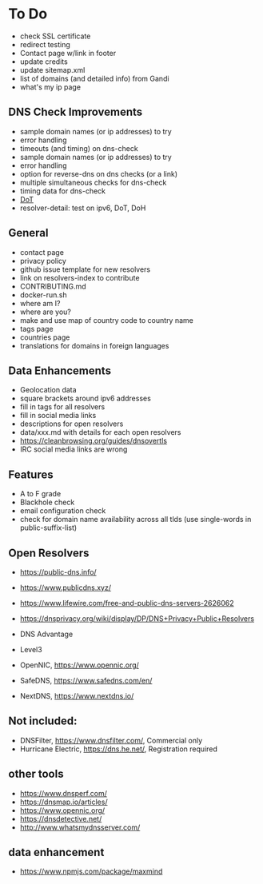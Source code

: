 # To Do

* check SSL certificate
* redirect testing
* Contact page w/link in footer
* update credits
* update sitemap.xml
* list of domains (and detailed info) from Gandi
* what's my ip page

## DNS Check Improvements

* sample domain names (or ip addresses) to try
* error handling
* timeouts (and timing) on dns-check
* sample domain names (or ip addresses) to try
* error handling
* option for reverse-dns on dns checks (or a link)
* multiple simultaneous checks for dns-check
* timing data for dns-check
* [DoT](https://www.npmjs.com/package/dns-over-tls)
* resolver-detail: test on ipv6, DoT, DoH

## General

* contact page
* privacy policy
* github issue template for new resolvers
* link on resolvers-index to contribute
* CONTRIBUTING.md
* docker-run.sh
* where am I?
* where are you?
* make and use map of country code to country name
* tags page
* countries page
* translations for domains in foreign languages

## Data Enhancements


* Geolocation data
* square brackets around ipv6 addresses
* fill in tags for all resolvers
* fill in social media links
* descriptions for open resolvers
* data/xxx.md with details for each open resolvers
* https://cleanbrowsing.org/guides/dnsovertls
* IRC social media links are wrong

## Features

* A to F grade
* Blackhole check
* email configuration check
* check for domain name availability across all tlds (use single-words in public-suffix-list)

## Open Resolvers

* https://public-dns.info/
* https://www.publicdns.xyz/
* https://www.lifewire.com/free-and-public-dns-servers-2626062
* https://dnsprivacy.org/wiki/display/DP/DNS+Privacy+Public+Resolvers

* DNS Advantage
* Level3
* OpenNIC, https://www.opennic.org/
* SafeDNS, https://www.safedns.com/en/
* NextDNS, https://www.nextdns.io/

## Not included:

* DNSFilter, https://www.dnsfilter.com/, Commercial only
* Hurricane Electric, https://dns.he.net/, Registration required


## other tools

* https://www.dnsperf.com/
* https://dnsmap.io/articles/
* https://www.opennic.org/
* https://dnsdetective.net/
* http://www.whatsmydnsserver.com/

## data enhancement

* https://www.npmjs.com/package/maxmind
